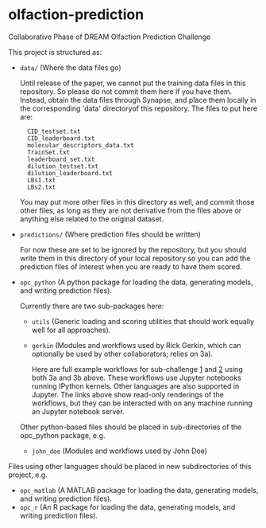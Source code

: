 # olfaction-prediction
Collaborative Phase of DREAM Olfaction Prediction Challenge

This project is structured as:  

* `data/` (Where the data files go)

    Until release of the paper, we cannot put the training data files in this repository.  So please do not commit them here if you have them.  Instead, obtain the data files through Synapse, and place them locally in the corresponding 'data' directoryof this repository.  The files to put here are:

        CID_testset.txt
        CID_leaderboard.txt
        molecular_descriptors_data.txt
        TrainSet.txt
        leaderboard_set.txt
        dilution_testset.txt
        dilution_leaderboard.txt
        LBs1.txt
        LBs2.txt

    You may put more other files in this directory as well, and commit those other files, as long as they are not derivative from the files above or anything else related to the original dataset.  

* `predictions/` (Where prediction files should be written)

    For now these are set to be ignored by the repository, but you should write them in this directory of your local repository so you can add the prediction files of interest when you are ready to have them scored.  

* `opc_python` (A python package for loading the data, generating models, and writing prediction files).  

    Currently there are two sub-packages here:  

  * `utils` (Generic loading and scoring utilities that should work equally well for all approaches).  
  * `gerkin` (Modules and workflows used by Rick Gerkin, which can optionally be used by other collaborators; relies on 3a).  

    Here are full example workflows for sub-challenge [1](https://github.com/dream-olfaction/olfaction-prediction/blob/master/opc_python/gerkin/challenge1.ipynb) and [2](https://github.com/dream-olfaction/olfaction-prediction/blob/master/opc_python/gerkin/challenge2.ipynb) using both 3a and 3b above.  These workflows use Jupyter notebooks running IPython kernels.  Other languages are also supported in Jupyter.  The links above show read-only renderings of the workflows, but they can be interacted with on any machine running an Jupyter notebook server.  

  Other python-based files should be placed in sub-directories of the opc_python package, e.g.
  * `john_doe` (Modules and workflows used by John Doe)

Files using other languages should be placed in new subdirectories of this project, e.g.
* `opc_matlab` (A MATLAB package for loading the data, generating models, and writing prediction files).  
* `opc_r` (An R package for loading the data, generating models, and writing prediction files).  
